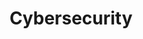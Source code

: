 ---
title: Cybersecurity
longTitle: 'Cybersecurity'
tags:
- gccommon
usedFor:
- "[[Computer security]]"
---